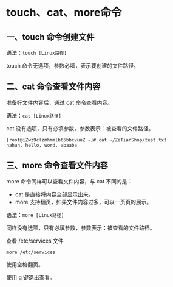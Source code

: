 # touch、cat、more命令

## 一、touch 命令创建文件

语法：`touch [Linux路径]`

touch 命令无选项，参数必填，表示要创建的文件路径。

## 二、cat 命令查看文件内容

准备好文件内容后，通过 cat 命令查看内容。

语法：`cat [Linux路径]`

cat 没有选项，只有必填参数，参数表示：被查看的文件路径。

```shell
[root@iZwz9clzmhmmlb65bbcvuuZ ~]# cat ~/ZeTianShop/test.txt
hahah, hello, word, abaaba
```

## 三、more 命令查看文件内容

more 命令同样可以查看文件内容，与 cat 不同的是：

- cat 是直接将内容全部显示出来。
- more 支持翻页，如果文件内容过多，可以一页页的展示。

语法：`more [Linux路径]`

同样没有选项，只有必填参数，参数表示：被查看的文件路径。

查看 /etc/services 文件

`more /etc/services`

使用空格翻页。

使用 q 键退出查看。
